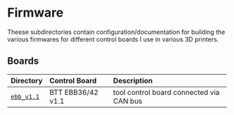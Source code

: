 # Firmware

Theese subdirectories contain configuration/documentation for building the
various firmwares for different control boards I use in various 3D printers.

## Boards

| Directory                 | Control Board     | Description                               |
|:--------------------------|:------------------|:------------------------------------------|
| [`ebb_v1.1`](./ebb_v1.1)  | BTT EBB36/42 v1.1 | tool control board connected via CAN bus  |

